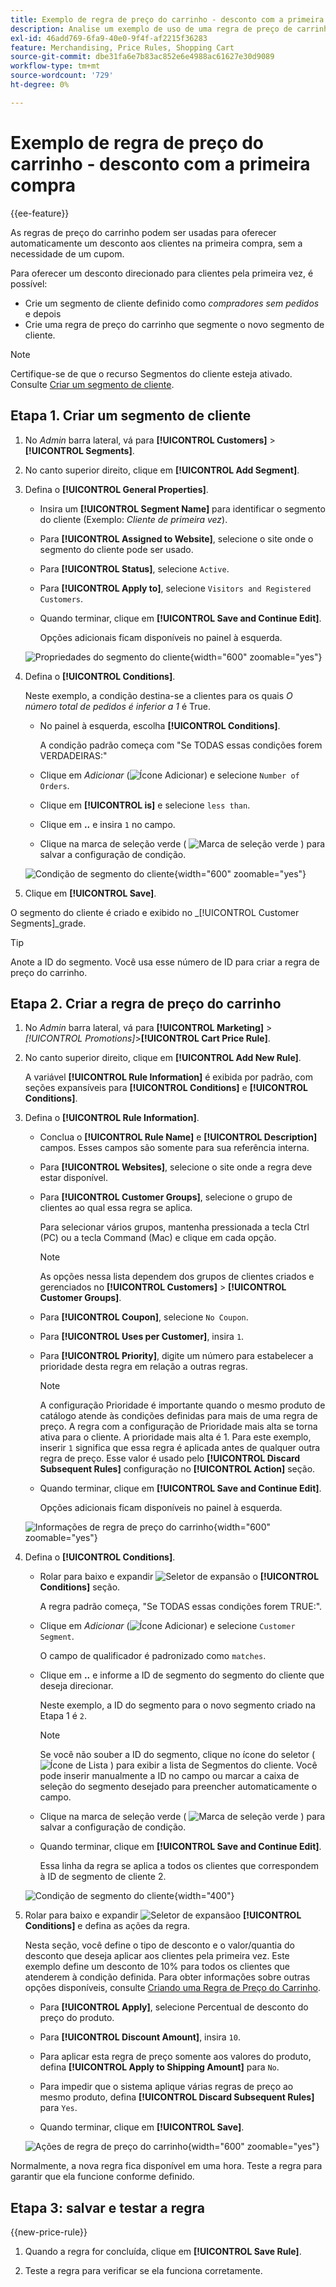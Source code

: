 ```yaml
---
title: Exemplo de regra de preço do carrinho - desconto com a primeira compra
description: Analise um exemplo de uso de uma regra de preço de carrinho para oferecer um desconto a clientes pela primeira vez.
exl-id: 46add769-6fa9-40e0-9f4f-af2215f36283
feature: Merchandising, Price Rules, Shopping Cart
source-git-commit: dbe31fa6e7b83ac852e6e4988ac61627e30d9089
workflow-type: tm+mt
source-wordcount: '729'
ht-degree: 0%

---
```


# Exemplo de regra de preço do carrinho - desconto com a primeira compra

{{ee-feature}}

As regras de preço do carrinho podem ser usadas para oferecer automaticamente um desconto aos clientes na primeira compra, sem a necessidade de um cupom.

Para oferecer um desconto direcionado para clientes pela primeira vez, é possível:

- Crie um segmento de cliente definido como _compradores sem pedidos_ e depois
- Crie uma regra de preço do carrinho que segmente o novo segmento de cliente.

>[!NOTE]
>
>Certifique-se de que o recurso Segmentos do cliente esteja ativado. Consulte [Criar um segmento de cliente](../customers/customer-segment-create.md).

## Etapa 1. Criar um segmento de cliente

1. No _Admin_ barra lateral, vá para **[!UICONTROL Customers]** > **[!UICONTROL Segments]**.

1. No canto superior direito, clique em **[!UICONTROL Add Segment]**.

1. Defina o **[!UICONTROL General Properties]**.

   - Insira um **[!UICONTROL Segment Name]** para identificar o segmento do cliente (Exemplo: _Cliente de primeira vez_).

   - Para **[!UICONTROL Assigned to Website]**, selecione o site onde o segmento do cliente pode ser usado.

   - Para **[!UICONTROL Status]**, selecione `Active`.

   - Para **[!UICONTROL Apply to]**, selecione `Visitors and Registered Customers`.

   - Quando terminar, clique em **[!UICONTROL Save and Continue Edit]**.

     Opções adicionais ficam disponíveis no painel à esquerda.

   ![Propriedades do segmento do cliente](./assets/customer-segment-first-time.png){width="600" zoomable="yes"}

1. Defina o **[!UICONTROL Conditions]**.

   Neste exemplo, a condição destina-se a clientes para os quais _O número total de pedidos é inferior a 1_ é True.

   - No painel à esquerda, escolha **[!UICONTROL Conditions]**.

     A condição padrão começa com &quot;Se TODAS essas condições forem VERDADEIRAS:&quot;

   - Clique em _Adicionar_ (![Ícone Adicionar](../assets/icon-add-green-circle.png)) e selecione `Number of Orders`.

   - Clique em **[!UICONTROL is]** e selecione `less than`.

   - Clique em **..** e insira `1` no campo.

   - Clique na marca de seleção verde ( ![Marca de seleção verde](../assets/icon-checkmark-green-circle.png) ) para salvar a configuração de condição.

   ![Condição de segmento do cliente](./assets/customer-segment-first-time-condition.png){width="600" zoomable="yes"}

1. Clique em **[!UICONTROL Save]**.

O segmento do cliente é criado e exibido no _[!UICONTROL Customer Segments]_grade.

>[!TIP]
>
>Anote a ID do segmento. Você usa esse número de ID para criar a regra de preço do carrinho.

## Etapa 2. Criar a regra de preço do carrinho

1. No _Admin_ barra lateral, vá para **[!UICONTROL Marketing]** > _[!UICONTROL Promotions]_>**[!UICONTROL Cart Price Rule]**.

1. No canto superior direito, clique em **[!UICONTROL Add New Rule]**.

   A variável **[!UICONTROL Rule Information]** é exibida por padrão, com seções expansíveis para **[!UICONTROL Conditions]** e **[!UICONTROL Conditions]**.

1. Defina o **[!UICONTROL Rule Information]**.

   - Conclua o **[!UICONTROL Rule Name]** e **[!UICONTROL Description]** campos. Esses campos são somente para sua referência interna.

   - Para **[!UICONTROL Websites]**, selecione o site onde a regra deve estar disponível.

   - Para **[!UICONTROL Customer Groups]**, selecione o grupo de clientes ao qual essa regra se aplica.

     Para selecionar vários grupos, mantenha pressionada a tecla Ctrl (PC) ou a tecla Command (Mac) e clique em cada opção.

     >[!NOTE]
     >
     >As opções nessa lista dependem dos grupos de clientes criados e gerenciados no **[!UICONTROL Customers]** > **[!UICONTROL Customer Groups]**.

   - Para **[!UICONTROL Coupon]**, selecione `No Coupon`.

   - Para **[!UICONTROL Uses per Customer]**, insira `1`.

   - Para **[!UICONTROL Priority]**, digite um número para estabelecer a prioridade desta regra em relação a outras regras.

     >[!NOTE]
     >
     >A configuração Prioridade é importante quando o mesmo produto de catálogo atende às condições definidas para mais de uma regra de preço. A regra com a configuração de Prioridade mais alta se torna ativa para o cliente. A prioridade mais alta é 1. Para este exemplo, inserir `1` significa que essa regra é aplicada antes de qualquer outra regra de preço. Esse valor é usado pelo **[!UICONTROL Discard Subsequent Rules]** configuração no **[!UICONTROL Action]** seção.

   - Quando terminar, clique em **[!UICONTROL Save and Continue Edit]**.

     Opções adicionais ficam disponíveis no painel à esquerda.

   ![Informações de regra de preço do carrinho](./assets/rule-information-first-time.png){width="600" zoomable="yes"}

1. Defina o **[!UICONTROL Conditions]**.

   - Rolar para baixo e expandir ![Seletor de expansão](../assets/icon-display-expand.png) o **[!UICONTROL Conditions]** seção.

     A regra padrão começa, &quot;Se TODAS essas condições forem TRUE:&quot;.

   - Clique em _Adicionar_ (![Ícone Adicionar](../assets/icon-add-green-circle.png)) e selecione `Customer Segment`.

     O campo de qualificador é padronizado como `matches`.

   - Clique em **..** e informe a ID de segmento do segmento do cliente que deseja direcionar.

     Neste exemplo, a ID do segmento para o novo segmento criado na Etapa 1 é `2`.

     >[!NOTE]
     >
     >Se você não souber a ID do segmento, clique no ícone do seletor ( ![Ícone de Lista](../assets/icon-list-chooser.png) ) para exibir a lista de Segmentos do cliente. Você pode inserir manualmente a ID no campo ou marcar a caixa de seleção do segmento desejado para preencher automaticamente o campo.

   - Clique na marca de seleção verde ( ![Marca de seleção verde](../assets/icon-checkmark-green-circle.png) ) para salvar a configuração de condição.

   - Quando terminar, clique em **[!UICONTROL Save and Continue Edit]**.

     Essa linha da regra se aplica a todos os clientes que correspondem à ID de segmento de cliente 2.

   ![Condição de segmento do cliente](./assets/customer-segment-matches.png){width="400"}

1. Rolar para baixo e expandir ![Seletor de expansão](../assets/icon-display-expand.png)o **[!UICONTROL Conditions]** e defina as ações da regra.

   Nesta seção, você define o tipo de desconto e o valor/quantia do desconto que deseja aplicar aos clientes pela primeira vez. Este exemplo define um desconto de 10% para todos os clientes que atenderem à condição definida. Para obter informações sobre outras opções disponíveis, consulte [Criando uma Regra de Preço do Carrinho](price-rules-cart-create.md).

   - Para **[!UICONTROL Apply]**, selecione Percentual de desconto do preço do produto.

   - Para **[!UICONTROL Discount Amount]**, insira `10`.

   - Para aplicar esta regra de preço somente aos valores do produto, defina **[!UICONTROL Apply to Shipping Amount]** para `No`.

   - Para impedir que o sistema aplique várias regras de preço ao mesmo produto, defina **[!UICONTROL Discard Subsequent Rules]** para `Yes`.

   - Quando terminar, clique em **[!UICONTROL Save]**.

   ![Ações de regra de preço do carrinho](./assets/actions-first-time.png){width="600" zoomable="yes"}

Normalmente, a nova regra fica disponível em uma hora. Teste a regra para garantir que ela funcione conforme definido.

## Etapa 3: salvar e testar a regra

{{new-price-rule}}

1. Quando a regra for concluída, clique em **[!UICONTROL Save Rule]**.

1. Teste a regra para verificar se ela funciona corretamente.
